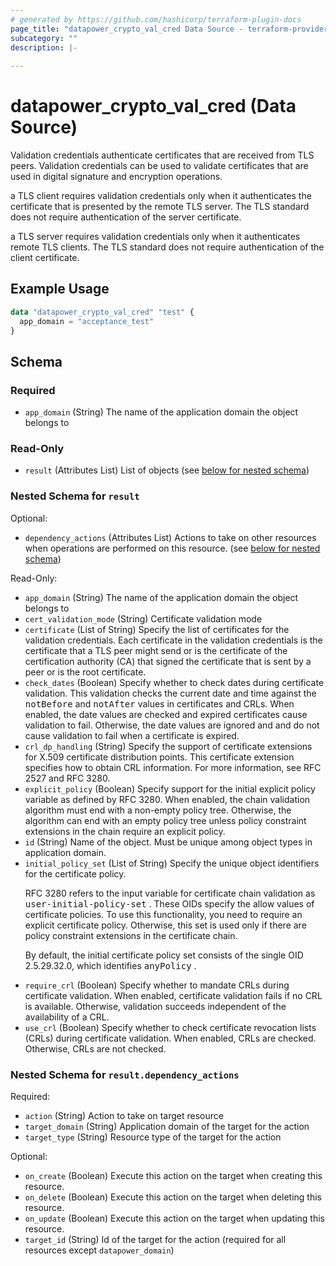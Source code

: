 ```yaml
---
# generated by https://github.com/hashicorp/terraform-plugin-docs
page_title: "datapower_crypto_val_cred Data Source - terraform-provider-datapower"
subcategory: ""
description: |-
  
---
```


# datapower_crypto_val_cred (Data Source)

<p>Validation credentials authenticate certificates that are received from TLS peers. Validation credentials can be used to validate certificates that are used in digital signature and encryption operations.</p><p>a TLS client requires validation credentials only when it authenticates the certificate that is presented by the remote TLS server. The TLS standard does not require authentication of the server certificate.</p><p>a TLS server requires validation credentials only when it authenticates remote TLS clients. The TLS standard does not require authentication of the client certificate.</p>

## Example Usage

```terraform
data "datapower_crypto_val_cred" "test" {
  app_domain = "acceptance_test"
}
```

<!-- schema generated by tfplugindocs -->
## Schema

### Required

- `app_domain` (String) The name of the application domain the object belongs to

### Read-Only

- `result` (Attributes List) List of objects (see [below for nested schema](#nestedatt--result))

<a id="nestedatt--result"></a>
### Nested Schema for `result`

Optional:

- `dependency_actions` (Attributes List) Actions to take on other resources when operations are performed on this resource. (see [below for nested schema](#nestedatt--result--dependency_actions))

Read-Only:

- `app_domain` (String) The name of the application domain the object belongs to
- `cert_validation_mode` (String) Certificate validation mode
- `certificate` (List of String) Specify the list of certificates for the validation credentials. Each certificate in the validation credentials is the certificate that a TLS peer might send or is the certificate of the certification authority (CA) that signed the certificate that is sent by a peer or is the root certificate.
- `check_dates` (Boolean) Specify whether to check dates during certificate validation. This validation checks the current date and time against the <tt>notBefore</tt> and <tt>notAfter</tt> values in certificates and CRLs. When enabled, the date values are checked and expired certificates cause validation to fail. Otherwise, the date values are ignored and and do not cause validation to fail when a certificate is expired.
- `crl_dp_handling` (String) Specify the support of certificate extensions for X.509 certificate distribution points. This certificate extension specifies how to obtain CRL information. For more information, see RFC 2527 and RFC 3280.
- `explicit_policy` (Boolean) Specify support for the initial explicit policy variable as defined by RFC 3280. When enabled, the chain validation algorithm must end with a non-empty policy tree. Otherwise, the algorithm can end with an empty policy tree unless policy constraint extensions in the chain require an explicit policy.
- `id` (String) Name of the object. Must be unique among object types in application domain.
- `initial_policy_set` (List of String) Specify the unique object identifiers for the certificate policy. <p>RFC 3280 refers to the input variable for certificate chain validation as <tt>user-initial-policy-set</tt> . These OIDs specify the allow values of certificate policies. To use this functionality, you need to require an explicit certificate policy. Otherwise, this set is used only if there are policy constraint extensions in the certificate chain.</p><p>By default, the initial certificate policy set consists of the single OID 2.5.29.32.0, which identifies <tt>anyPolicy</tt> .</p>
- `require_crl` (Boolean) Specify whether to mandate CRLs during certificate validation. When enabled, certificate validation fails if no CRL is available. Otherwise, validation succeeds independent of the availability of a CRL.
- `use_crl` (Boolean) Specify whether to check certificate revocation lists (CRLs) during certificate validation. When enabled, CRLs are checked. Otherwise, CRLs are not checked.

<a id="nestedatt--result--dependency_actions"></a>
### Nested Schema for `result.dependency_actions`

Required:

- `action` (String) Action to take on target resource
- `target_domain` (String) Application domain of the target for the action
- `target_type` (String) Resource type of the target for the action

Optional:

- `on_create` (Boolean) Execute this action on the target when creating this resource.
- `on_delete` (Boolean) Execute this action on the target when deleting this resource.
- `on_update` (Boolean) Execute this action on the target when updating this resource.
- `target_id` (String) Id of the target for the action (required for all resources except `datapower_domain`)
